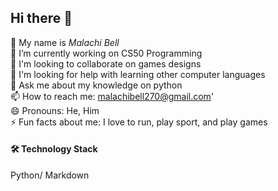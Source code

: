 ## Hi there 👋
🔭 My name is _Malachi Bell_  
🌱 I’m currently working on CS50 Programming  
👯 I'm looking to collaborate on games designs  
🤔 I'm looking for help with learning other computer languages  
💬 Ask me about my knowledge on python  
📫 How to reach me: malachibell270@gmail.com'  
😄 Pronouns: He, Him  
⚡ Fun facts about me: I love to run, play sport, and play games  
#### 🛠 Technology Stack  
 Python/ Markdown
